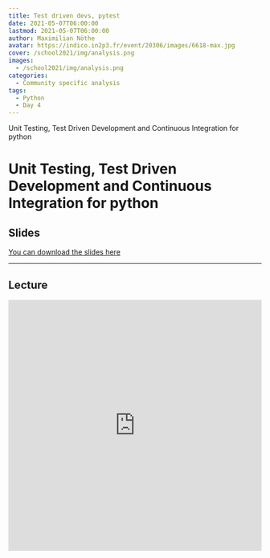 ```yaml
---
title: Test driven devs, pytest
date: 2021-05-07T06:00:00
lastmod: 2021-05-07T06:00:00
author: Maximilian Nöthe
avatar: https://indico.in2p3.fr/event/20306/images/6618-max.jpg
cover: /school2021/img/analysis.png
images:
  - /school2021/img/analysis.png
categories:
  - Community specific analysis
tags:
  - Python
  - Day 4
---
```


Unit Testing, Test Driven Development and Continuous Integration for python

<!--more-->
<!---->

# Unit Testing, Test Driven Development and Continuous Integration for python


## Slides

[You can download the slides here](https://indico.in2p3.fr/event/20306/contributions/96818/attachments/64767/89974/testing.pdf)

---


## Lecture

<iframe width="100%" height="500" src="https://www.youtube.com/embed/pGg97d8TQuY?si=26OfIvLH-9kKMZr5" title="YouTube video player" frameborder="0" allow="accelerometer; autoplay; clipboard-write; encrypted-media; gyroscope; picture-in-picture" allowfullscreen></iframe>